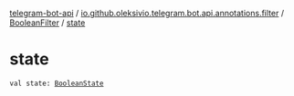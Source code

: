 [telegram-bot-api](../../index.md) / [io.github.oleksivio.telegram.bot.api.annotations.filter](../index.md) / [BooleanFilter](index.md) / [state](./state.md)

# state

`val state: `[`BooleanState`](../../io.github.oleksivio.telegram.bot.api.model.annotation/-boolean-state/index.md)